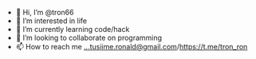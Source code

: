 - 👋 Hi, I’m @tron66
- 👀 I’m interested in life
- 🌱 I’m currently learning code/hack
- 💞️ I’m looking to collaborate on programming
- 📫 How to reach me ...tusiime.ronald@gmail.com/https://t.me/tron_ron

<!---
tron66/tron66 is a ✨ special ✨ repository because its `README.md` (this file) appears on your GitHub profile.
You can click the Preview link to take a look at your changes.
--->
